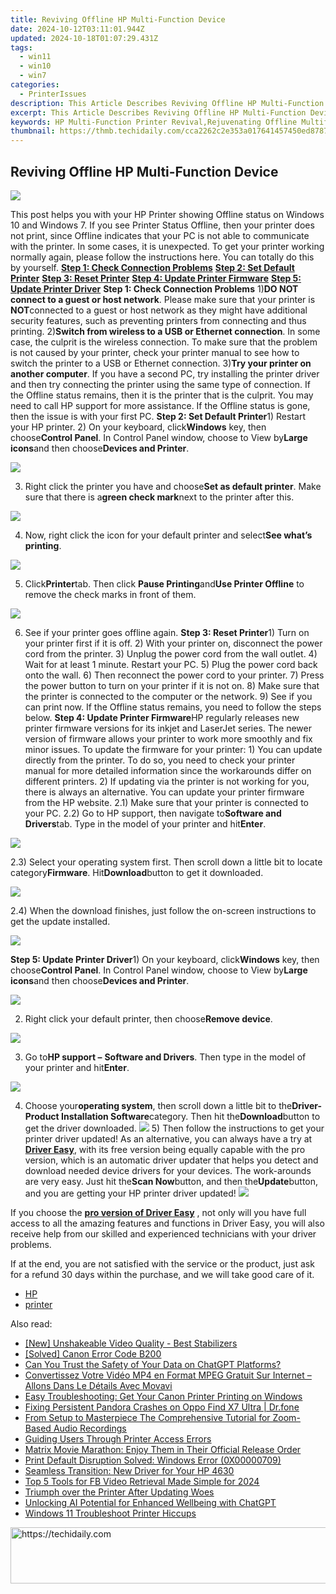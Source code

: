 ```yaml
---
title: Reviving Offline HP Multi-Function Device
date: 2024-10-12T03:11:01.944Z
updated: 2024-10-18T01:07:29.431Z
tags:
  - win11
  - win10
  - win7
categories:
  - PrinterIssues
description: This Article Describes Reviving Offline HP Multi-Function Device
excerpt: This Article Describes Reviving Offline HP Multi-Function Device
keywords: HP Multi-Function Printer Revival,Rejuvenating Offline Multifunctional Devices,Resurrecting Office HP Multi-Taskers,Restoring Functionality to HP All-in-One Devices,Enhancing HP Multifunction Device Performance,Optimizing HP Printer for Offline Use,Revitalizing HP Office Print Solutions
thumbnail: https://thmb.techidaily.com/cca2262c2e353a017641457450ed87877a82d042ad27894aff917614decf98a8.jpg
---
```


## Reviving Offline HP Multi-Function Device

![](https://images.drivereasy.com/wp-content/uploads/2017/05/img_59113ae0e52f4.png)

This post helps you with your HP Printer showing Offline status on Windows 10 and Windows 7\. If you see Printer Status Offline, then your printer does not print, since Offline indicates that your PC is not able to communicate with the printer. In some cases, it is unexpected. To get your printer working normally again, please follow the instructions here. You can totally do this by yourself. **[Step 1: Check Connection Problems](#a)** [**Step 2: Set Default Printer**](#b) [**Step 3: Reset Printer**](#c) [**Step 4: Update Printer Firmware**](#d) [**Step 5: Update Printer Driver**](#e)   **Step 1: Check Connection Problems** 1)**DO NOT connect to a guest or host network**. Please make sure that your printer is **NOT**connected to a guest or host network as they might have additional security features, such as preventing printers from connecting and thus printing. 2)**Switch from wireless to a USB or Ethernet connection**. In some case, the culprit is the wireless connection. To make sure that the problem is not caused by your printer, check your printer manual to see how to switch the printer to a USB or Ethernet connection. 3)**Try your printer on another computer**. If you have a second PC, try installing the printer driver and then try connecting the printer using the same type of connection. If the Offline status remains, then it is the printer that is the culprit. You may need to call HP support for more assistance. If the Offline status is gone, then the issue is with your first PC. **Step 2: Set Default Printer**1) Restart your HP printer. 2) On your keyboard, click**Windows** key, then choose**Control Panel**. In Control Panel window, choose to View by**Large icons**and then choose**Devices and Printer**.

![](https://images.drivereasy.com/wp-content/uploads/2017/05/img_591168191af0d.jpg)

3) Right click the printer you have and choose**Set as default printer**. Make sure that there is a**green check mark**next to the printer after this.

![](https://images.drivereasy.com/wp-content/uploads/2017/05/img_591169489fe37.jpg)

4) Now, right click the icon for your default printer and select**See what’s printing**.

![](https://images.drivereasy.com/wp-content/uploads/2017/05/img_5911699b1677c.jpg)

5) Click**Printer**tab. Then click **Pause Printing**and**Use Printer Offline** to remove the check marks in front of them.

![](https://images.drivereasy.com/wp-content/uploads/2017/05/img_59116adeabdce.png)

6) See if your printer goes offline again.   **Step 3: Reset Printer**1) Turn on your printer first if it is off. 2) With your printer on, disconnect the power cord from the printer. 3) Unplug the power cord from the wall outlet. 4) Wait for at least 1 minute. Restart your PC. 5) Plug the power cord back onto the wall. 6) Then reconnect the power cord to your printer. 7) Press the power button to turn on your printer if it is not on. 8) Make sure that the printer is connected to the computer or the network. 9) See if you can print now. If the Offline status remains, you need to follow the steps below.   **Step 4: Update Printer Firmware**HP regularly releases new printer firmware versions for its inkjet and LaserJet series. The newer version of firmware allows your printer to work more smoothly and fix minor issues. To update the firmware for your printer: 1) You can update directly from the printer. To do so, you need to check your printer manual for more detailed information since the workarounds differ on different printers. 2) If updating via the printer is not working for you, there is always an alternative. You can update your printer firmware from the HP website. 2.1) Make sure that your printer is connected to your PC. 2.2) Go to HP support, then navigate to**Software and Drivers**tab. Type in the model of your printer and hit**Enter**.

![](https://images.drivereasy.com/wp-content/uploads/2017/05/img_59117525811c5.png)

2.3) Select your operating system first. Then scroll down a little bit to locate category**Firmware**. Hit**Download**button to get it downloaded.

![](https://images.drivereasy.com/wp-content/uploads/2017/05/img_59117685a92e9.png)

2.4) When the download finishes, just follow the on-screen instructions to get the update installed.

![](https://images.drivereasy.com/wp-content/uploads/2017/05/img_591177c2c8bfa.jpg)

 **Step 5: Update Printer Driver**1) On your keyboard, click**Windows** key, then choose**Control Panel**. In Control Panel window, choose to View by**Large icons**and then choose**Devices and Printer**.

![](https://images.drivereasy.com/wp-content/uploads/2017/05/img_591168191af0d.jpg)

2) Right click your default printer, then choose**Remove device**.

![](https://images.drivereasy.com/wp-content/uploads/2017/05/img_5911795ec9d1b.png)

3) Go to**HP support –** **Software and Drivers**. Then type in the model of your printer and hit**Enter**.

![](https://images.drivereasy.com/wp-content/uploads/2017/05/img_59117a6551ccd.png)

4) Choose your**operating system**, then scroll down a little bit to the**Driver-Product Installation Software**category. Then hit the**Download**button to get the driver downloaded. ![](https://images.drivereasy.com/wp-content/uploads/2017/05/img_59117ab57d171.jpg) 5) Then follow the instructions to get your printer driver updated! As an alternative, you can always have a try at [**Driver Easy**](https://tools.techidaily.com/drivereasy/download/), with its free version being equally capable with the pro version, which is an automatic driver updater that helps you detect and download needed device drivers for your devices. The work-arounds are very easy. Just hit the**Scan Now**button, and then the**Update**button, and you are getting your HP printer driver updated! ![](https://images.drivereasy.com/wp-content/uploads/2017/05/img_59082bf6a612b.jpg)

 If you choose the [**pro version of Driver Easy**](https://tools.techidaily.com/drivereasy/download/) , not only will you have full access to all the amazing features and functions in Driver Easy, you will also receive help from our skilled and experienced technicians with your driver problems.

If at the end, you are not satisfied with the service or the product, just ask for a refund 30 days within the purchase, and we will take good care of it.

* [HP](https://tools.techidaily.com/drivereasy/download/)
* [printer](https://tools.techidaily.com/drivereasy/download/)

<ins class="adsbygoogle"
     style="display:block"
     data-ad-format="autorelaxed"
     data-ad-client="ca-pub-7571918770474297"
     data-ad-slot="1223367746"></ins>

<ins class="adsbygoogle"
     style="display:block"
     data-ad-client="ca-pub-7571918770474297"
     data-ad-slot="8358498916"
     data-ad-format="auto"
     data-full-width-responsive="true"></ins>

<span class="atpl-alsoreadstyle">Also read:</span>
<div><ul>
<li><a href="https://youtube-docs.techidaily.com/nshakeable-video-quality-best-stabilizers/"><u>[New] Unshakeable Video Quality - Best Stabilizers</u></a></li>
<li><a href="https://printer-issues.techidaily.com/solved-canon-error-code-b200/"><u>[Solved] Canon Error Code B200</u></a></li>
<li><a href="https://tech-haven.techidaily.com/can-you-trust-the-safety-of-your-data-on-chatgpt-platforms/"><u>Can You Trust the Safety of Your Data on ChatGPT Platforms?</u></a></li>
<li><a href="https://tech-recovery.techidaily.com/convertissez-votre-video-mp4-en-format-mpeg-gratuit-sur-internet-allons-dans-le-details-avec-movavi/"><u>Convertissez Votre Vidéo MP4 en Format MPEG Gratuit Sur Internet – Allons Dans Le Détails Avec Movavi</u></a></li>
<li><a href="https://printer-issues.techidaily.com/easy-troubleshooting-get-your-canon-printer-printing-on-windows/"><u>Easy Troubleshooting: Get Your Canon Printer Printing on Windows</u></a></li>
<li><a href="https://howto.techidaily.com/fixing-persistent-pandora-crashes-on-oppo-find-x7-ultra-drfone-by-drfone-fix-android-problems-fix-android-problems/"><u>Fixing Persistent Pandora Crashes on Oppo Find X7 Ultra | Dr.fone</u></a></li>
<li><a href="https://screen-recording.techidaily.com/from-setup-to-masterpiece-the-comprehensive-tutorial-for-zoom-based-audio-recordings/"><u>From Setup to Masterpiece The Comprehensive Tutorial for Zoom-Based Audio Recordings</u></a></li>
<li><a href="https://windows11.techidaily.com/guiding-users-through-printer-access-errors/"><u>Guiding Users Through Printer Access Errors</u></a></li>
<li><a href="https://technical-tips.techidaily.com/1722890421500-matrix-movie-marathon-enjoy-them-in-their-official-release-order/"><u>Matrix Movie Marathon: Enjoy Them in Their Official Release Order</u></a></li>
<li><a href="https://printer-issues.techidaily.com/print-default-disruption-solved-windows-error-0x00000709/"><u>Print Default Disruption Solved: Windows Error (0X00000709)</u></a></li>
<li><a href="https://printer-issues.techidaily.com/seamless-transition-new-driver-for-your-hp-4630/"><u>Seamless Transition: New Driver for Your HP 4630</u></a></li>
<li><a href="https://facebook-videos.techidaily.com/top-5-tools-for-fb-video-retrieval-made-simple-for-2024/"><u>Top 5 Tools for FB Video Retrieval Made Simple for 2024</u></a></li>
<li><a href="https://printer-issues.techidaily.com/triumph-over-the-printer-after-updating-woes/"><u>Triumph over the Printer After Updating Woes</u></a></li>
<li><a href="https://tech-haven.techidaily.com/unlocking-ai-potential-for-enhanced-wellbeing-with-chatgpt/"><u>Unlocking AI Potential for Enhanced Wellbeing with ChatGPT</u></a></li>
<li><a href="https://printer-issues.techidaily.com/windows-11-troubleshoot-printer-hiccups/"><u>Windows 11 Troubleshoot Printer Hiccups</u></a></li>
</ul></div>

<!-- affiliate ads begin -->
<a href="https://bluettius.sjv.io/c/5597632/2139111/17108" target="_top" id="2139111">
  <img src="//a.impactradius-go.com/display-ad/17108-2139111" border="0" alt="https://techidaily.com" width="728" height="90"/>
</a>
<img height="0" width="0" src="https://bluettius.sjv.io/i/5597632/2139111/17108" style="position:absolute;visibility:hidden;" border="0" />
<!-- affiliate ads end -->

